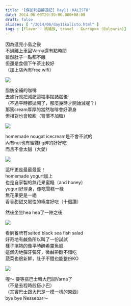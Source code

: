 ```yaml
---
title: '[保加利亞醉遊記] Day11：KALISTO'
date: 2014-06-03T20:30:00.000+08:00
draft: false
aliases: [ "/2014/06/day11kalisto.html" ]
tags : [flavor - 螞蟻族, travel - България (Bulgaria)]
---
```


因為逛完小島之後  
不過離上車回Varna還有點時間  
雖然肚子一點都不餓  
但還是食個下午茶比較好  
（加上店內有free wifi）  

[![](https://3.bp.blogspot.com/-ZA6TR2ZfLog/XDsfp2_aEAI/AAAAAAAAFeA/7Qx9LVbq9OMSdJ422wG9XO8WKlUNpnNJQCLcBGAs/s640/14341845973_4b9ac8001e_z.jpg)](https://3.bp.blogspot.com/-ZA6TR2ZfLog/XDsfp2_aEAI/AAAAAAAAFeA/7Qx9LVbq9OMSdJ422wG9XO8WKlUNpnNJQCLcBGAs/s1600/14341845973_4b9ac8001e_z.jpg)

脂肪全補的咖啡  
去旅行就把減肥這檔事拋諸腦後  
（不過平時都拋開了，那麼幾時才開始減呢？）  
那篤cream厚厚的當然咖啡會好滑身  
但相對也會較甜（習慣不加糖）  

[![](https://3.bp.blogspot.com/-vDExwFoTrP4/XDsfwUhNjdI/AAAAAAAAFeI/IBi439EHyl4bd6_CI7oZvUHceWCcKuNHwCLcBGAs/s640/14341847893_83e6925033_z.jpg)](https://3.bp.blogspot.com/-vDExwFoTrP4/XDsfwUhNjdI/AAAAAAAAFeI/IBi439EHyl4bd6_CI7oZvUHceWCcKuNHwCLcBGAs/s1600/14341847893_83e6925033_z.jpg)

homemade nougat icecream是不會不試的  
內有nut也有蜜餞fig碎的好好吃  
而且不會太甜（大愛）  

[![](https://2.bp.blogspot.com/-ltQueIuq-xI/XDsf03WKpVI/AAAAAAAAFeM/oeSNXS6migQiIQmwKg7EONDrvnl3p0tIQCLcBGAs/s640/14298517266_e0b7fb76e7_z.jpg)](https://2.bp.blogspot.com/-ltQueIuq-xI/XDsf03WKpVI/AAAAAAAAFeM/oeSNXS6migQiIQmwKg7EONDrvnl3p0tIQCLcBGAs/s1600/14298517266_e0b7fb76e7_z.jpg)

這杯更是最最最愛！  
homemade yogurt加上  
也是自家製的無花果蜜餞（and honey）  
yogurt好厚身，像吃雪糕一樣  
無花果更是一絕  
香香甜甜又韌性的極度好吃（十個讚）  
  
然後坐坐hea hea了一陣之後  

[![](https://2.bp.blogspot.com/-ydo9QRJLaZM/XDsf6WZZaQI/AAAAAAAAFeU/hMuDVC-lXVEDtjG2vs4ELzTryMCDIp7PQCLcBGAs/s640/14135001949_f92bc5be8b_z.jpg)](https://2.bp.blogspot.com/-ydo9QRJLaZM/XDsf6WZZaQI/AAAAAAAAFeU/hMuDVC-lXVEDtjG2vs4ELzTryMCDIp7PQCLcBGAs/s1600/14135001949_f92bc5be8b_z.jpg)

看到餐牌有salted black sea fish salad  
好奇地有鹹魚所以叫了一份試試  
樣子捲捲的像平時醃希靈魚般  
這個肉地彈牙彈牙，微鹹帶酸不錯吃  
蔬菜也很新鮮，肚子不餓也能整份KO  

[![](https://2.bp.blogspot.com/-IlStwBmvjMg/XDsf-6bOeYI/AAAAAAAAFeY/xaHj3h5zOvsZd_CHjrZOAnJkM4e78kauACLcBGAs/s640/14321187014_b81dcb57a0_z.jpg)](https://2.bp.blogspot.com/-IlStwBmvjMg/XDsf-6bOeYI/AAAAAAAAFeY/xaHj3h5zOvsZd_CHjrZOAnJkM4e78kauACLcBGAs/s1600/14321187014_b81dcb57a0_z.jpg)

喔～ 要等搭巴士轉大巴回Varna了  
（不是去程時般搭小巴）  
（其實巴士跟大巴是一模一樣的東西）  
bye bye Nessebar～